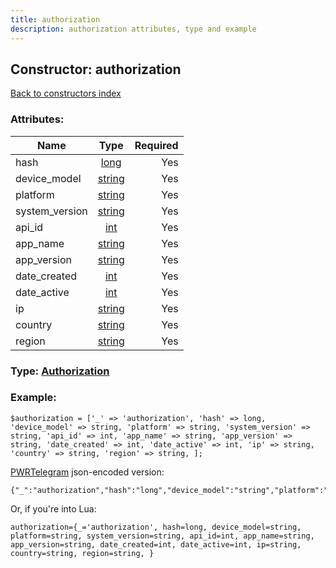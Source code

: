 ```yaml
---
title: authorization
description: authorization attributes, type and example
---
```

## Constructor: authorization  
[Back to constructors index](index.md)



### Attributes:

| Name     |    Type       | Required |
|----------|:-------------:|---------:|
|hash|[long](../types/long.md) | Yes|
|device\_model|[string](../types/string.md) | Yes|
|platform|[string](../types/string.md) | Yes|
|system\_version|[string](../types/string.md) | Yes|
|api\_id|[int](../types/int.md) | Yes|
|app\_name|[string](../types/string.md) | Yes|
|app\_version|[string](../types/string.md) | Yes|
|date\_created|[int](../types/int.md) | Yes|
|date\_active|[int](../types/int.md) | Yes|
|ip|[string](../types/string.md) | Yes|
|country|[string](../types/string.md) | Yes|
|region|[string](../types/string.md) | Yes|



### Type: [Authorization](../types/Authorization.md)


### Example:

```
$authorization = ['_' => 'authorization', 'hash' => long, 'device_model' => string, 'platform' => string, 'system_version' => string, 'api_id' => int, 'app_name' => string, 'app_version' => string, 'date_created' => int, 'date_active' => int, 'ip' => string, 'country' => string, 'region' => string, ];
```  

[PWRTelegram](https://pwrtelegram.xyz) json-encoded version:

```
{"_":"authorization","hash":"long","device_model":"string","platform":"string","system_version":"string","api_id":"int","app_name":"string","app_version":"string","date_created":"int","date_active":"int","ip":"string","country":"string","region":"string"}
```


Or, if you're into Lua:  


```
authorization={_='authorization', hash=long, device_model=string, platform=string, system_version=string, api_id=int, app_name=string, app_version=string, date_created=int, date_active=int, ip=string, country=string, region=string, }

```


